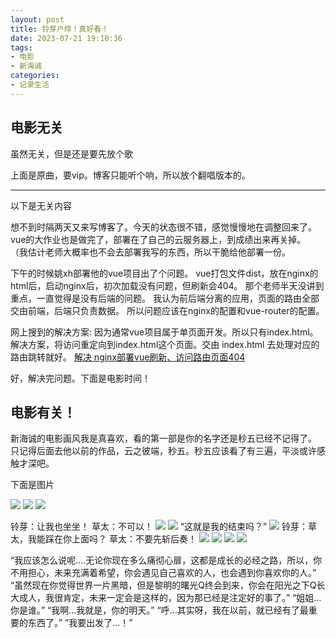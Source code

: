 ```yaml
---
layout: post
title: 铃芽户缔！真好看！
date: 2023-07-21 19:10:36
tags:
- 电影
- 新海诚
categories:
- 记录生活
---
```


## 电影无关

虽然无关，但是还是要先放个歌

<meting-js
    server="netease"
    type="song"
    id="1984758339">
</meting-js>

上面是原曲，要vip。博客只能听个响，所以放个翻唱版本的。

<meting-js
    server="netease"
    type="song"
    id="2035813839">
</meting-js>

---

以下是无关内容

想不到时隔两天又来写博客了。今天的状态很不错，感觉慢慢地在调整回来了。
vue的大作业也是做完了，部署在了自己的云服务器上，到成绩出来再关掉。
（我估计老师大概率也不会去部署我写的东西，所以干脆给他部署一份。

下午的时候姚xh部署他的vue项目出了个问题。
vue打包文件dist，放在nginx的html后，启动nginx后，初次加载没有问题，但刷新会404。
那个老师半天没讲到重点，一直觉得是没有后端的问题。
我认为前后端分离的应用，页面的路由全部交由前端，后端只负责数据。
所以问题应该在nginx的配置和vue-router的配置。

网上搜到的解决方案:
因为通常vue项目属于单页面开发。所以只有index.html。
解决方案，将访问重定向到index.html这个页面。交由 index.html 去处理对应的路由跳转就好。
[解决 nginx部署vue刷新、访问路由页面404](https://blog.csdn.net/qq_43059674/article/details/110296807)

好，解决完问题。下面是电影时间！

## 电影有关！

新海诚的电影画风我是真喜欢，看的第一部是你的名字还是秒五已经不记得了。
只记得后面去他以前的作品，云之彼端，秒五。秒五应该看了有三遍，平淡或许感触才深吧。

下面是图片

![](https://cooooing.github.io/images/铃芽户缔！真好看！/1.png)
![](https://cooooing.github.io/images/铃芽户缔！真好看！/2.png)
![](https://cooooing.github.io/images/铃芽户缔！真好看！/3.png)

铃芽：让我也坐坐！
草太：不可以！
![](https://cooooing.github.io/images/铃芽户缔！真好看！/4.png)
![](https://cooooing.github.io/images/铃芽户缔！真好看！/5.png)
“这就是我的结束吗？”
![](https://cooooing.github.io/images/铃芽户缔！真好看！/6.png)
铃芽：草太，我能踩在你上面吗？
草太：不要先斩后奏！
![](https://cooooing.github.io/images/铃芽户缔！真好看！/7.png)
![](https://cooooing.github.io/images/铃芽户缔！真好看！/8.png)
![](https://cooooing.github.io/images/铃芽户缔！真好看！/9.png)
![](https://cooooing.github.io/images/铃芽户缔！真好看！/10.png)

“我应该怎么说呢.…无论你现在多么痛彻心扉，这都是成长的必经之路，所以，你不用担心，未来充满着希望，你会遇见自己喜欢的人，也会遇到你喜欢你的人。”
“虽然现在你觉得世界一片黑暗，但是黎明的曙光Q终会到来，你会在阳光之下Q长大成人，我很肯定，未来一定会是这样的，因为那已经是注定好的事了。”
“姐姐...你是谁。”
“我啊...我就是，你的明天。”
“呼...其实呀，我在以前，就已经有了最重要的东西了。”
”我要出发了...！”








